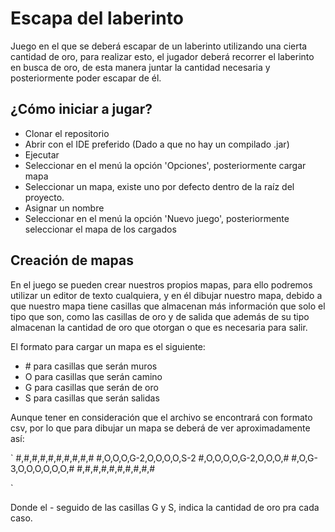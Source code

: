 # Escapa del laberinto

Juego en el que se deberá escapar de un laberinto utilizando una cierta cantidad de oro, para realizar esto, el jugador deberá recorrer el laberinto en busca de oro, de esta manera juntar la cantidad necesaria y posteriormente poder escapar de él.

## ¿Cómo iniciar a jugar?

- Clonar el repositorio
- Abrir con el IDE preferido (Dado a que no hay un compilado .jar)
- Ejecutar
- Seleccionar en el menú la opción 'Opciones', posteriormente cargar mapa
- Seleccionar un mapa, existe uno por defecto dentro de la raíz del proyecto.
- Asignar un nombre
- Seleccionar en el menú la opción 'Nuevo juego', posteriormente seleccionar el mapa de los cargados

## Creación de mapas

En el juego se pueden crear nuestros propios mapas, para ello podremos utilizar un editor de texto cualquiera, y en él dibujar nuestro mapa, debido a que nuestro mapa tiene casillas que almacenan más información que solo el tipo que son, como las casillas de oro y de salida que además de su tipo almacenan la cantidad de oro que otorgan o que es necesaria para salir.

El formato para cargar un mapa es el siguiente: 
- \# para casillas que serán muros
- O para casillas que serán camino
- G para casillas que serán de oro
- S para casillas que serán salidas

Aunque tener en consideración que el archivo se encontrará con formato csv, por lo que para dibujar un mapa se deberá de ver aproximadamente así:

`
#,#,#,#,#,#,#,#,#,#
#,O,O,O,G-2,O,O,O,O,S-2
#,O,O,O,O,G-2,O,O,O,#
#,O,G-3,O,O,O,O,O,O,#
#,#,#,#,#,#,#,#,#,#

`

Donde el - seguido de las casillas G y S, indica la cantidad de oro pra cada caso.
